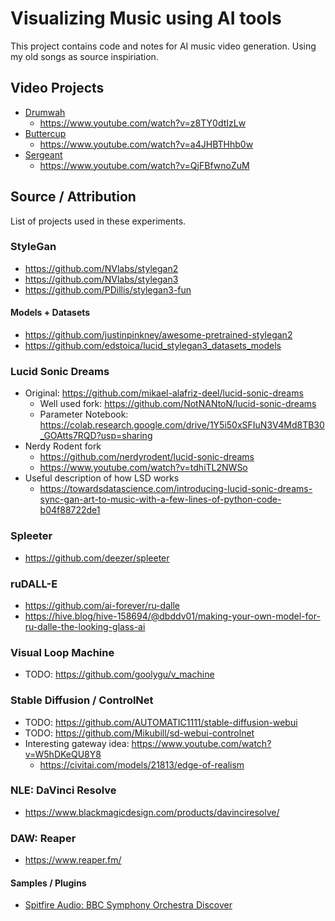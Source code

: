 # Visualizing Music using AI tools
This project contains code and notes for AI music video generation. Using my old songs as source inspiriation.


## Video Projects
* [Drumwah](projects/drumwah/)
  * https://www.youtube.com/watch?v=z8TY0dtIzLw
* [Buttercup](projects/buttercup/)
  * https://www.youtube.com/watch?v=a4JHBTHhb0w
* [Sergeant](projects/sergeant/)
  * https://www.youtube.com/watch?v=QjFBfwnoZuM


## Source / Attribution
List of projects used in these experiments.

### StyleGan
* https://github.com/NVlabs/stylegan2
* https://github.com/NVlabs/stylegan3
* https://github.com/PDillis/stylegan3-fun

#### Models + Datasets
* https://github.com/justinpinkney/awesome-pretrained-stylegan2
* https://github.com/edstoica/lucid_stylegan3_datasets_models

### Lucid Sonic Dreams
* Original: https://github.com/mikael-alafriz-deel/lucid-sonic-dreams
  * Well used fork: https://github.com/NotNANtoN/lucid-sonic-dreams
  * Parameter Notebook: https://colab.research.google.com/drive/1Y5i50xSFIuN3V4Md8TB30_GOAtts7RQD?usp=sharing
* Nerdy Rodent fork
  * https://github.com/nerdyrodent/lucid-sonic-dreams
  * https://www.youtube.com/watch?v=tdhiTL2NWSo
* Useful description of how LSD works
  * https://towardsdatascience.com/introducing-lucid-sonic-dreams-sync-gan-art-to-music-with-a-few-lines-of-python-code-b04f88722de1

### Spleeter
* https://github.com/deezer/spleeter

### ruDALL-E
* https://github.com/ai-forever/ru-dalle
* https://hive.blog/hive-158694/@dbddv01/making-your-own-model-for-ru-dalle-the-looking-glass-ai

### Visual Loop Machine
* TODO: https://github.com/goolygu/v_machine

### Stable Diffusion / ControlNet
* TODO: https://github.com/AUTOMATIC1111/stable-diffusion-webui
* TODO: https://github.com/Mikubill/sd-webui-controlnet
* Interesting gateway idea: https://www.youtube.com/watch?v=W5hDKeQU8Y8
  * https://civitai.com/models/21813/edge-of-realism

### NLE: DaVinci Resolve
* https://www.blackmagicdesign.com/products/davinciresolve/

### DAW: Reaper
* https://www.reaper.fm/

#### Samples / Plugins
* [Spitfire Audio: BBC Symphony Orchestra Discover](https://www.spitfireaudio.com/bbc-symphony-orchestra-discover)